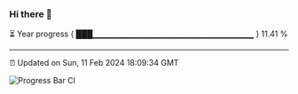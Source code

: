 ### Hi there 👋

⏳ Year progress { ███▁▁▁▁▁▁▁▁▁▁▁▁▁▁▁▁▁▁▁▁▁▁▁▁▁▁▁ } 11.41 %

---

⏰ Updated on Sun, 11 Feb 2024 18:09:34 GMT

![Progress Bar CI](https://github.com/Shyam-Makwana/GitHub-Actions-Demo/workflows/Progress%20Bar%20CI/badge.svg)
